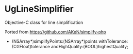 # UgLineSimplifier
Objective-C class for line simplification

Ported from https://github.com/AKeN/simplify-php


- (NSArray*)simplifyPoints:(NSArray*)points withTolerance:(CGFloat)tolerance andHighQuality:(BOOL)highestQuality;
